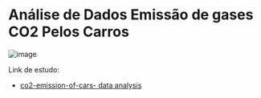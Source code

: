 # Análise de Dados Emissão de gases CO2 Pelos Carros




![image](https://user-images.githubusercontent.com/104592210/184452965-f31febbd-efef-4610-9112-eb5b06746313.png)




Link de estudo:
* [co2-emission-of-cars- data analysis](https://www.kaggle.com/code/lekeoguntoyinbo/co2-emission-of-cars-data-analysis/notebook)
